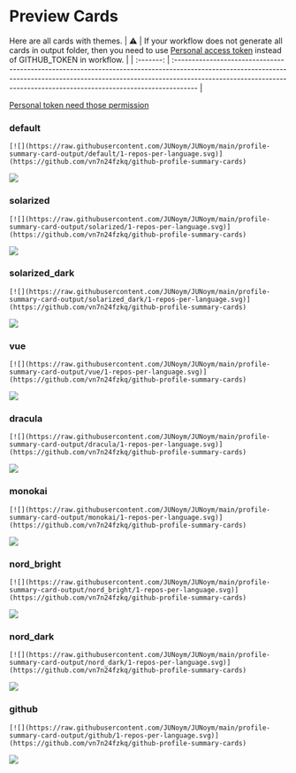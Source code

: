
# Preview Cards

Here are all cards with themes.
| :warning: | If your workflow does not generate all cards in output folder, then you need to use [Personal access token](https://docs.github.com/en/actions/configuring-and-managing-workflows/creating-and-storing-encrypted-secrets) instead of GITHUB_TOKEN in workflow. |
| :-------: | :------------------------------------------------------------------------------------------------------------------------------------------------------------------------------------------------------------------------------------------------ |

[Personal token need those permission](https://github.com/vn7n24fzkq/github-profile-summary-cards/wiki/Personal-access-token-permissions)


### default


```
[![](https://raw.githubusercontent.com/JUNoym/JUNoym/main/profile-summary-card-output/default/1-repos-per-language.svg)](https://github.com/vn7n24fzkq/github-profile-summary-cards)
```
![](https://raw.githubusercontent.com/JUNoym/JUNoym/main/profile-summary-card-output/default/1-repos-per-language.svg)


### solarized


```
[![](https://raw.githubusercontent.com/JUNoym/JUNoym/main/profile-summary-card-output/solarized/1-repos-per-language.svg)](https://github.com/vn7n24fzkq/github-profile-summary-cards)
```
![](https://raw.githubusercontent.com/JUNoym/JUNoym/main/profile-summary-card-output/solarized/1-repos-per-language.svg)


### solarized_dark


```
[![](https://raw.githubusercontent.com/JUNoym/JUNoym/main/profile-summary-card-output/solarized_dark/1-repos-per-language.svg)](https://github.com/vn7n24fzkq/github-profile-summary-cards)
```
![](https://raw.githubusercontent.com/JUNoym/JUNoym/main/profile-summary-card-output/solarized_dark/1-repos-per-language.svg)


### vue


```
[![](https://raw.githubusercontent.com/JUNoym/JUNoym/main/profile-summary-card-output/vue/1-repos-per-language.svg)](https://github.com/vn7n24fzkq/github-profile-summary-cards)
```
![](https://raw.githubusercontent.com/JUNoym/JUNoym/main/profile-summary-card-output/vue/1-repos-per-language.svg)


### dracula


```
[![](https://raw.githubusercontent.com/JUNoym/JUNoym/main/profile-summary-card-output/dracula/1-repos-per-language.svg)](https://github.com/vn7n24fzkq/github-profile-summary-cards)
```
![](https://raw.githubusercontent.com/JUNoym/JUNoym/main/profile-summary-card-output/dracula/1-repos-per-language.svg)


### monokai


```
[![](https://raw.githubusercontent.com/JUNoym/JUNoym/main/profile-summary-card-output/monokai/1-repos-per-language.svg)](https://github.com/vn7n24fzkq/github-profile-summary-cards)
```
![](https://raw.githubusercontent.com/JUNoym/JUNoym/main/profile-summary-card-output/monokai/1-repos-per-language.svg)


### nord_bright


```
[![](https://raw.githubusercontent.com/JUNoym/JUNoym/main/profile-summary-card-output/nord_bright/1-repos-per-language.svg)](https://github.com/vn7n24fzkq/github-profile-summary-cards)
```
![](https://raw.githubusercontent.com/JUNoym/JUNoym/main/profile-summary-card-output/nord_bright/1-repos-per-language.svg)


### nord_dark


```
[![](https://raw.githubusercontent.com/JUNoym/JUNoym/main/profile-summary-card-output/nord_dark/1-repos-per-language.svg)](https://github.com/vn7n24fzkq/github-profile-summary-cards)
```
![](https://raw.githubusercontent.com/JUNoym/JUNoym/main/profile-summary-card-output/nord_dark/1-repos-per-language.svg)


### github


```
[![](https://raw.githubusercontent.com/JUNoym/JUNoym/main/profile-summary-card-output/github/1-repos-per-language.svg)](https://github.com/vn7n24fzkq/github-profile-summary-cards)
```
![](https://raw.githubusercontent.com/JUNoym/JUNoym/main/profile-summary-card-output/github/1-repos-per-language.svg)

